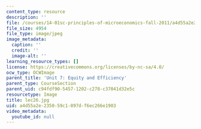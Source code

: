```yaml
---
content_type: resource
description: ''
file: /courses/14-01sc-principles-of-microeconomics-fall-2011/a4d55a2e235059c1897df6ec266e1903_lec26.jpg
file_size: 4954
file_type: image/jpeg
image_metadata:
  caption: ''
  credit: ''
  image-alt: ''
learning_resource_types: []
license: https://creativecommons.org/licenses/by-nc-sa/4.0/
ocw_type: OCWImage
parent_title: 'Unit 7: Equity and Efficiency'
parent_type: CourseSection
parent_uid: c94fdf90-5457-1202-c278-c37041d32e5c
resourcetype: Image
title: lec26.jpg
uid: a4d55a2e-2350-59c1-897d-f6ec266e1903
video_metadata:
  youtube_id: null
---
```


